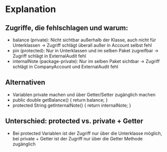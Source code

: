 # Explanation

## Zugriffe, die fehlschlagen und warum:

- balance (private): Nicht sichtbar außerhalb der Klasse, auch nicht für Unterklassen -> Zugriff schlägt überall außer in Account selbst fehl
- pin (protected): Nur in Unterklassen und im selben Paket zugreifbar -> Zugriff schlägt in ExternalAudit fehl
- internalNote (package-private): Nur im selben Paket sichtbar -> Zugriff schlägt in CompanyAccount und ExternalAudit fehl

## Alternativen

- Variablen private machen und über Getter/Setter zugänglich machen
- public double getBalance() { return balance; }
- protected String getInternalNote() { return internalNote; }

## Unterschied: protected vs. private + Getter

- Bei protected Variablen ist der Zugriff nur über die Unterklasse möglich, bei private + Getter ist der Zugriff nur über die Getter Methode zugänglich
